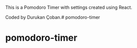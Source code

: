 This is a Pomodoro Timer with settings created using React.

Coded by Durukan Çoban.# pomodoro-timer
# pomodoro-timer
